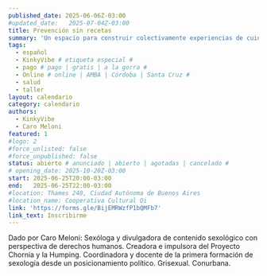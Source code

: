 ```yaml
---
published_date: 2025-06-06Z-03:00
#updated_date:   2025-07-04Z-03:00
title: Prevención sin recetas
summary: 'Un espacio para construir colectivamente experiencias de cuidado y prevención de ITS desde la autonomía, la diversidad de cuerpos, prácticas e identidades.'
tags:
  - español
  - KinkyVibe # etiqueta especial #
  - pago # pago | gratis | a la gorra #
  - Online # online | AMBA | Córdoba | Santa Cruz #
  - salud
  - taller
layout: calendario
category: calendario
authors:
  - KinkyVibe
  - Caro Meloni
featured: 1
#logo: 2
#force_unlisted: false
#force_unpublished: false
status: abierto # anunciado | abierto | agotadas | cancelado #
# opening_date: 2025-10-20Z-03:00
start: 2025-06-25T20:00-03:00
end:   2025-06-25T22:00-03:00
#location: Thames 240, Ciudad Autónoma de Buenos Aires
#location_name: Cooperativa Cultural Qi
link: 'https://forms.gle/BijEMRWzfP1bQMFb7'
link_text: Inscribirme
---
```

Dado por Caro Meloni: Sexóloga y divulgadora de contenido sexológico con perspectiva de derechos humanos. Creadora e impulsora del Proyecto Chornia y la Humping. Coordinadora y docente de la primera formación de sexología desde un posicionamiento político. Grisexual. Conurbana.
